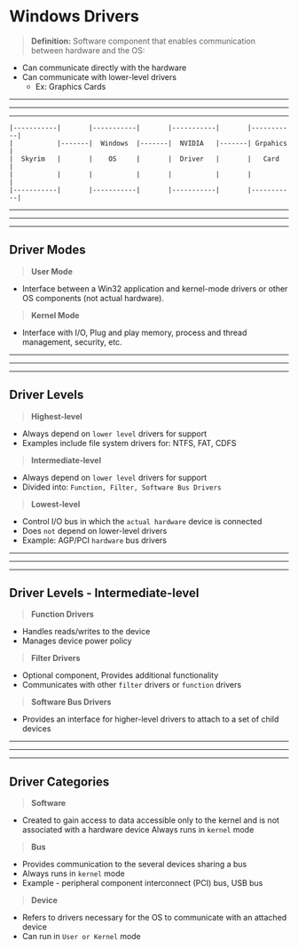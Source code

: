 # Windows Drivers

> **Definition:** Software component that enables communication between hardware and the OS:
- Can communicate directly with the hardware
- Can communicate with lower-level drivers 
    - Ex: Graphics Cards

---
---
---

```Text
|-----------|       |-----------|       |-----------|       |-----------|
|           |-------|  Windows  |-------|  NVIDIA   |-------| Grpahics  |
|  Skyrim   |       |    OS     |       |  Driver   |       |   Card    |
|           |       |           |       |           |       |           |
|-----------|       |-----------|       |-----------|       |-----------|
```
---
---
---

## Driver Modes

> **User Mode**
- Interface between a Win32 application and kernel-mode drivers or other OS components (not actual hardware).

> **Kernel Mode**
- Interface with I/O, Plug and play memory, process and thread management, security, etc.

---
---
---

## Driver Levels

> **Highest-level**
- Always depend on `lower level` drivers for support
- Examples include file system drivers for: NTFS, FAT, CDFS
> **Intermediate-level**
- Always depend on `lower level` drivers for support
- Divided into: `Function, Filter, Software Bus Drivers`
> **Lowest-level**
- Control I/O bus in which the `actual hardware` device is connected
- Does `not` depend on lower-level drivers
- Example: AGP/PCI `hardware` bus drivers

---
---
---

## Driver Levels - Intermediate-level

> **Function Drivers**
- Handles reads/writes to the device
- Manages device power policy

> **Filter Drivers**
- Optional component, Provides additional functionality
- Communicates with other `filter` drivers or `function` drivers

> **Software Bus Drivers**
- Provides an interface for higher-level drivers to attach to a set of child devices

---
---
---

## Driver Categories

> **Software**
- Created to gain access to data accessible only to the kernel and is not associated with a hardware device
Always runs in `kernel` mode

> **Bus**
- Provides communication to the several devices sharing a bus
- Always runs in `kernel` mode
- Example - peripheral component interconnect (PCI) bus, USB bus

> **Device**
- Refers to drivers necessary for the OS to communicate with an attached device
- Can run in `User or Kernel` mode